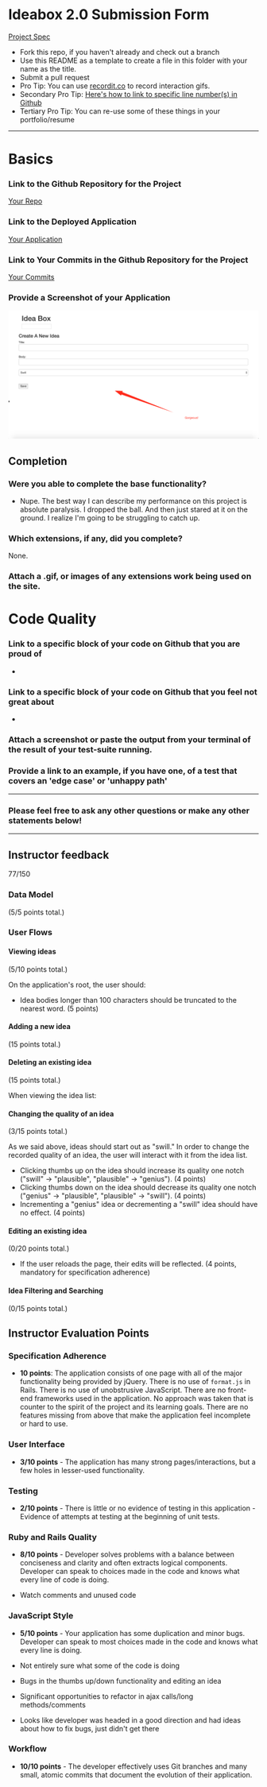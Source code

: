 # Ideabox 2.0 Submission Form
[Project Spec](https://github.com/turingschool/curriculum/blob/master/source/projects/revenge_of_idea_box.markdown)

* Fork this repo, if you haven't already and check out a branch
* Use this README as a template to create a file in this folder with your name as the title.
* Submit a pull request
* Pro Tip: You can use [recordit.co](http://recordit.co/) to record interaction gifs.
* Secondary Pro Tip: [Here's how to link to specific line number(s) in Github](http://stackoverflow.com/questions/23821235/how-to-link-to-specific-line-number-on-github)
* Tertiary Pro Tip: You can re-use some of these things in your portfolio/resume

------

# Basics

### Link to the Github Repository for the Project
[Your Repo](https://github.com/kristindiannefoss/idea_box)

### Link to the Deployed Application
[Your Application](https://brick-me.herokuapp.com/)

### Link to Your Commits in the Github Repository for the Project
[Your Commits](https://github.com/kristindiannefoss/idea_box/commits/master)

### Provide a Screenshot of your Application
![Idea Box](images/kris_foss_idea_box.png)

## Completion

### Were you able to complete the base functionality?
* Nupe.  The best way I can describe my performance on this project is absolute paralysis.  I dropped the ball.  And then just stared at it on the ground.  I realize I'm going to be struggling to catch up.  

### Which extensions, if any, did you complete?
None.

### Attach a .gif, or images of any extensions work being used on the site.

# Code Quality

### Link to a specific block of your code on Github that you are proud of
*

### Link to a specific block of your code on Github that you feel not great about
*

### Attach a screenshot or paste the output from your terminal of the result of your test-suite running.


### Provide a link to an example, if you have one, of a test that covers an 'edge case' or 'unhappy path'

-----

### Please feel free to ask any other questions or make any other statements below!

  -----------

## Instructor feedback

77/150
### Data Model

(5/5 points total.)

### User Flows

#### Viewing ideas

(5/10 points total.)

On the application's root, the user should:

* Idea bodies longer than 100 characters should be truncated to the nearest word. (5 points)


#### Adding a new idea

(15 points total.)

#### Deleting an existing idea

(15 points total.)

When viewing the idea list:

#### Changing the quality of an idea

(3/15 points total.)

As we said above, ideas should start out as "swill." In order to change the recorded quality of an idea, the user will interact with it from the idea list.

* Clicking thumbs up on the idea should increase its quality one notch ("swill" → "plausible",
  "plausible" → "genius"). (4 points)
* Clicking thumbs down on the idea should decrease its quality one notch ("genius" → "plausible",
  "plausible" → "swill"). (4 points)
* Incrementing a "genius" idea or decrementing a "swill" idea should have no effect. (4 points)

#### Editing an existing idea

(0/20 points total.)

* If the user reloads the page, their edits will be reflected. (4 points, mandatory for specification adherence)

#### Idea Filtering and Searching

(0/15 points total.)


## Instructor Evaluation Points

### Specification Adherence

* **10 points**: The application consists of one page with all of the major functionality being provided by jQuery. There is no use of `format.js` in Rails. There is no use of unobstrusive JavaScript. There are no front-end frameworks used in the application. No approach was taken that is counter to the spirit of the project and its learning goals. There are no features missing from above that make the application feel incomplete or hard to use.

### User Interface

* **3/10 points** - The application has many strong pages/interactions, but a few holes in lesser-used functionality.

### Testing

* **2/10 points** - There is little or no evidence of testing in this application - Evidence of attempts at testing at the beginning of unit tests.

### Ruby and Rails Quality

* **8/10 points** - Developer solves problems with a balance between conciseness and clarity and often extracts logical components. Developer can speak to choices made in the code and knows what every line of code is doing.

- Watch comments and unused code

### JavaScript Style

* **5/10 points** - Your application has some duplication and minor bugs. Developer can speak to most choices made in the code and knows what every line is doing. 

- Not entirely sure what some of the code is doing
- Bugs in the thumbs up/down functionality and editing an idea
- Significant opportunities to refactor in ajax calls/long methods/comments

- Looks like developer was headed in a good direction and had ideas about how to fix bugs, just didn't get there

### Workflow

* **10/10 points** - The developer effectively uses Git branches and many small, atomic commits that document the evolution of their application.


